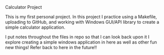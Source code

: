Calculator Project

This is my first personal project. In this project I practice using a Makefile, uploading to GitHub, and working with Windows GUI/API library to create a simple calculator application.  

I put notes throughout the files in repo so that I can look back upon it
I explore creating a simple windows application in here as well as other
fun new things! Refer back to here in the future!!
